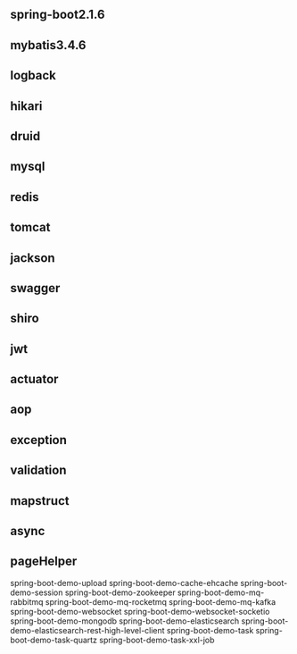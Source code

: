 ## spring-boot2.1.6
## mybatis3.4.6
## logback
## hikari
## druid
## mysql
## redis
## tomcat
## jackson
## swagger
## shiro
## jwt
## actuator
## aop
## exception
## validation
## mapstruct
## async
## pageHelper

spring-boot-demo-upload
spring-boot-demo-cache-ehcache
spring-boot-demo-session
spring-boot-demo-zookeeper
spring-boot-demo-mq-rabbitmq
spring-boot-demo-mq-rocketmq
spring-boot-demo-mq-kafka
spring-boot-demo-websocket
spring-boot-demo-websocket-socketio
spring-boot-demo-mongodb
spring-boot-demo-elasticsearch
spring-boot-demo-elasticsearch-rest-high-level-client
spring-boot-demo-task
spring-boot-demo-task-quartz
spring-boot-demo-task-xxl-job